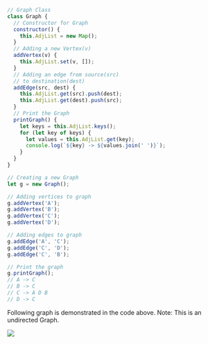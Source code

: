 ```javascript
// Graph Class
class Graph {
  // Constructor for Graph
  constructor() {
    this.AdjList = new Map();
  }
  // Adding a new Vertex(v)
  addVertex(v) {
    this.AdjList.set(v, []);
  }
  // Adding an edge from source(src)
  // to destination(dest)
  addEdge(src, dest) {
    this.AdjList.get(src).push(dest);
    this.AdjList.get(dest).push(src);
  }
  // Print the Graph
  printGraph() {
    let keys = this.AdjList.keys();
    for (let key of keys) {
      let values = this.AdjList.get(key);
      console.log(`${key} -> ${values.join(' ')}`);
    }
  }
}

// Creating a new Graph
let g = new Graph();

// Adding vertices to graph
g.addVertex('A');
g.addVertex('B');
g.addVertex('C');
g.addVertex('D');

// Adding edges to graph
g.addEdge('A', 'C');
g.addEdge('C', 'D');
g.addEdge('C', 'B');

// Print the graph
g.printGraph();
// A -> C
// B -> C
// C -> A D B
// D -> C
```

Following graph is demonstrated in the code above.
Note: This is an undirected Graph.

![](https://user-images.githubusercontent.com/43666833/82234116-94225c00-994e-11ea-8d95-b489ee2c5d40.png)
